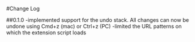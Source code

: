 #Change Log

##0.1.0
-implemented support for the undo stack. All changes can now be undone using Cmd+z (mac) or Ctrl+z (PC)
-limited the URL patterns on which the extension script loads